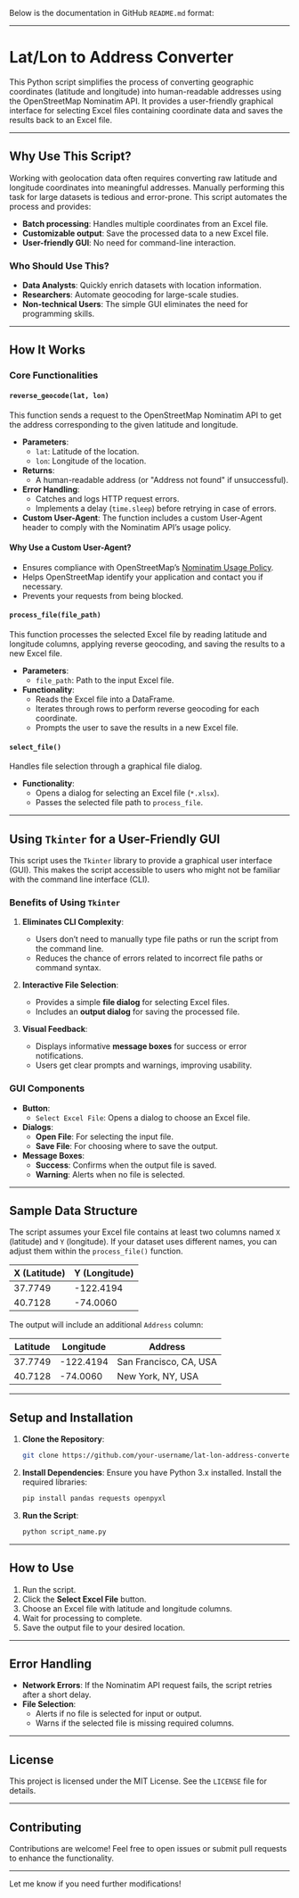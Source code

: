 Below is the documentation in GitHub `README.md` format:

---

# Lat/Lon to Address Converter

This Python script simplifies the process of converting geographic coordinates (latitude and longitude) into human-readable addresses using the OpenStreetMap Nominatim API. It provides a user-friendly graphical interface for selecting Excel files containing coordinate data and saves the results back to an Excel file.

---

## Why Use This Script?

Working with geolocation data often requires converting raw latitude and longitude coordinates into meaningful addresses. Manually performing this task for large datasets is tedious and error-prone. This script automates the process and provides:

- **Batch processing**: Handles multiple coordinates from an Excel file.
- **Customizable output**: Save the processed data to a new Excel file.
- **User-friendly GUI**: No need for command-line interaction.

### Who Should Use This?

- **Data Analysts**: Quickly enrich datasets with location information.
- **Researchers**: Automate geocoding for large-scale studies.
- **Non-technical Users**: The simple GUI eliminates the need for programming skills.

---

## How It Works

### Core Functionalities

#### `reverse_geocode(lat, lon)`

This function sends a request to the OpenStreetMap Nominatim API to get the address corresponding to the given latitude and longitude.

- **Parameters**:
  - `lat`: Latitude of the location.
  - `lon`: Longitude of the location.
- **Returns**:
  - A human-readable address (or "Address not found" if unsuccessful).
- **Error Handling**:
  - Catches and logs HTTP request errors.
  - Implements a delay (`time.sleep`) before retrying in case of errors.
- **Custom User-Agent**:
  The function includes a custom User-Agent header to comply with the Nominatim API’s usage policy.

#### Why Use a Custom User-Agent?

- Ensures compliance with OpenStreetMap’s [Nominatim Usage Policy](https://operations.osmfoundation.org/policies/nominatim/).
- Helps OpenStreetMap identify your application and contact you if necessary.
- Prevents your requests from being blocked.

#### `process_file(file_path)`

This function processes the selected Excel file by reading latitude and longitude columns, applying reverse geocoding, and saving the results to a new Excel file.

- **Parameters**:
  - `file_path`: Path to the input Excel file.
- **Functionality**:
  - Reads the Excel file into a DataFrame.
  - Iterates through rows to perform reverse geocoding for each coordinate.
  - Prompts the user to save the results in a new Excel file.

#### `select_file()`

Handles file selection through a graphical file dialog.

- **Functionality**:
  - Opens a dialog for selecting an Excel file (`*.xlsx`).
  - Passes the selected file path to `process_file`.

---

## Using `Tkinter` for a User-Friendly GUI

This script uses the `Tkinter` library to provide a graphical user interface (GUI). This makes the script accessible to users who might not be familiar with the command line interface (CLI).

### Benefits of Using `Tkinter`

1. **Eliminates CLI Complexity**:
   - Users don’t need to manually type file paths or run the script from the command line.
   - Reduces the chance of errors related to incorrect file paths or command syntax.

2. **Interactive File Selection**:
   - Provides a simple **file dialog** for selecting Excel files.
   - Includes an **output dialog** for saving the processed file.

3. **Visual Feedback**:
   - Displays informative **message boxes** for success or error notifications.
   - Users get clear prompts and warnings, improving usability.

### GUI Components

- **Button**: 
  - `Select Excel File`: Opens a dialog to choose an Excel file.
- **Dialogs**:
  - **Open File**: For selecting the input file.
  - **Save File**: For choosing where to save the output.
- **Message Boxes**:
  - **Success**: Confirms when the output file is saved.
  - **Warning**: Alerts when no file is selected.

---

## Sample Data Structure

The script assumes your Excel file contains at least two columns named `X` (latitude) and `Y` (longitude). If your dataset uses different names, you can adjust them within the `process_file()` function.

| X (Latitude) | Y (Longitude) |
|--------------|---------------|
| 37.7749      | -122.4194     |
| 40.7128      | -74.0060      |

The output will include an additional `Address` column:

| Latitude | Longitude | Address                               |
|----------|-----------|---------------------------------------|
| 37.7749  | -122.4194 | San Francisco, CA, USA                |
| 40.7128  | -74.0060  | New York, NY, USA                     |

---

## Setup and Installation

1. **Clone the Repository**:
   ```bash
   git clone https://github.com/your-username/lat-lon-address-converter.git
   ```

2. **Install Dependencies**:
   Ensure you have Python 3.x installed. Install the required libraries:
   ```bash
   pip install pandas requests openpyxl
   ```

3. **Run the Script**:
   ```bash
   python script_name.py
   ```

---

## How to Use

1. Run the script.
2. Click the **Select Excel File** button.
3. Choose an Excel file with latitude and longitude columns.
4. Wait for processing to complete.
5. Save the output file to your desired location.

---

## Error Handling

- **Network Errors**: 
  If the Nominatim API request fails, the script retries after a short delay.
- **File Selection**:
  - Alerts if no file is selected for input or output.
  - Warns if the selected file is missing required columns.

---

## License

This project is licensed under the MIT License. See the `LICENSE` file for details.

---

## Contributing

Contributions are welcome! Feel free to open issues or submit pull requests to enhance the functionality.

---

Let me know if you need further modifications!

